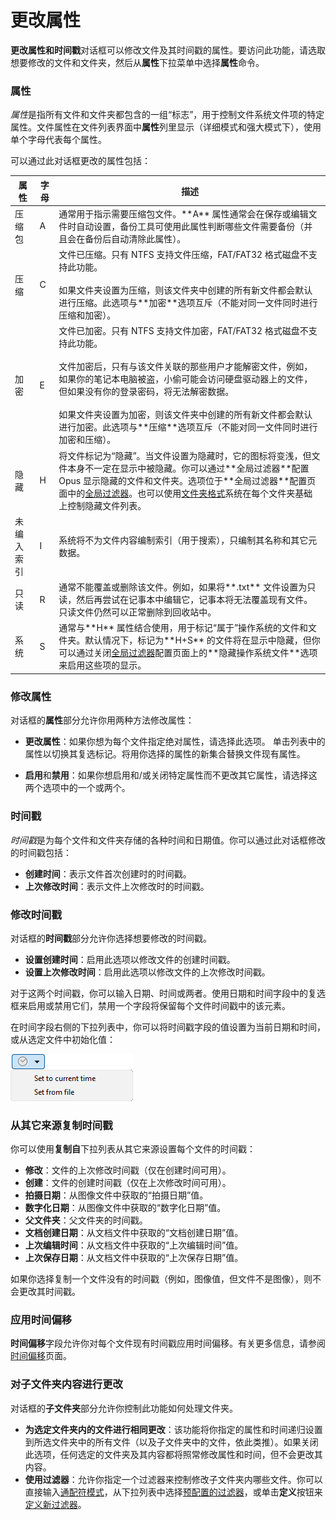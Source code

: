 # 更改属性

**更改属性和时间戳**对话框可以修改文件及其时间戳的属性。要访问此功能，请选取想要修改的文件和文件夹，然后从**属性**下拉菜单中选择**属性**命令。

### 属性

*属性*是指所有文件和文件夹都包含的一组“标志”，用于控制文件系统文件项的特定属性。文件属性在文件列表界面中**属性**列里显示（详细模式和强大模式下），使用单个字母代表每个属性。

可以通过此对话框更改的属性包括：

<table>
<thead>
<tr class="header">
<th>属性</th>
<th>字母</th>
<th>描述</th>
</tr>
</thead>
<tbody>
<tr class="odd">
<td>压缩包</td>
<td>A</td>
<td>通常用于指示需要压缩包文件。**A** 属性通常会在保存或编辑文件时自动设置，备份工具可使用此属性判断哪些文件需要备份（并且会在备份后自动清除此属性）。</td>
</tr>
<tr class="even">
<td>压缩</td>
<td>C</td>
<td>文件已压缩。只有 NTFS 支持文件压缩，FAT/FAT32 格式磁盘不支持此功能。<br />
<br />
如果文件夹设置为压缩，则该文件夹中创建的所有新文件都会默认进行压缩。此选项与**加密**选项互斥（不能对同一文件同时进行压缩和加密）。</td>
</tr>
<tr class="odd">
<td>加密</td>
<td>E</td>
<td>文件已加密。只有 NTFS 支持文件加密，FAT/FAT32 格式磁盘不支持此功能。<br />
<br />
文件加密后，只有与该文件关联的那些用户才能解密文件，例如，如果你的笔记本电脑被盗，小偷可能会访问硬盘驱动器上的文件，但如果没有你的登录密码，将无法解密数据。<br />
<br />
如果文件夹设置为加密，则该文件夹中创建的所有新文件都会默认进行加密。此选项与**压缩**选项互斥（不能对同一文件同时进行加密和压缩）。</td>
</tr>
<tr class="even">
<td>隐藏</td>
<td>H</td>
<td>将文件标记为“隐藏”。当文件设置为隐藏时，它的图标将变浅，但文件本身不一定在显示中被隐藏。你可以通过**全局过滤器**配置 Opus 显示隐藏的文件和文件夹。选项位于**全局过滤器**配置页面中的<a href="/preferences/preferences_categories/filtering_and_sorting/global_filters">全局过滤器</a>。也可以使用<a href="/basic_concepts/folder_options/folder_formats">文件夹格式</a>系统在每个文件夹基础上控制隐藏文件列表。</td>
</tr>
<tr class="odd">
<td>未编入索引</td>
<td>I</td>
<td>系统将不为文件内容编制索引（用于搜索），只编制其名称和其它元数据。</td>
</tr>
<tr class="even">
<td>只读</td>
<td>R</td>
<td>通常不能覆盖或删除该文件。例如，如果将**.txt** 文件设置为只读，然后再尝试在记事本中编辑它，记事本将无法覆盖现有文件。只读文件仍然可以正常删除到回收站中。</td>
</tr>
<tr class="odd">
<td>系统</td>
<td>S</td>
<td>通常与**H** 属性结合使用，用于标记“属于”操作系统的文件和文件夹。默认情况下，标记为**H+S** 的文件将在显示中隐藏，但你可以通过关闭<a href="/preferences/preferences_categories/filtering_and_sorting/global_filters">全局过滤器</a>配置页面上的**隐藏操作系统文件**选项来启用这些项的显示。</td>
</tr>
</tbody>
</table>

### 修改属性

对话框的**属性**部分允许你用两种方法修改属性：

- **更改属性**：如果你想为每个文件指定绝对属性，请选择此选项。
  单击列表中的属性以切换其复选标记。将用你选择的属性的新集合替换文件现有属性。

- **启用**和**禁用**：如果你想启用和/或关闭特定属性而不更改其它属性，请选择这两个选项中的一个或两个。

### 时间戳

*时间戳*是为每个文件和文件夹存储的各种时间和日期值。你可以通过此对话框修改的时间戳包括：

- **创建时间**：表示文件首次创建时的时间戳。
- **上次修改时间**：表示文件上次修改时的时间戳。

### 修改时间戳

对话框的**时间戳**部分允许你选择想要修改的时间戳。

- **设置创建时间**：启用此选项以修改文件的创建时间戳。
- **设置上次修改时间**：启用此选项以修改文件的上次修改时间戳。

对于这两个时间戳，你可以输入日期、时间或两者。使用日期和时间字段中的复选框来启用或禁用它们，禁用一个字段将保留每个文件时间戳中的该元素。

在时间字段右侧的下拉列表中，你可以将时间戳字段的值设置为当前日期和时间，或从选定文件中初始化值：

![](/Manual/images/media/13/timestamp_now.png)

### 从其它来源复制时间戳

你可以使用**复制自**下拉列表从其它来源设置每个文件的时间戳：

- **修改**：文件的上次修改时间戳（仅在创建时间可用）。
- **创建**：文件的创建时间戳（仅在上次修改时间可用）。
- **拍摄日期**：从图像文件中获取的“拍摄日期”值。
- **数字化日期**：从图像文件中获取的“数字化日期”值。
- **父文件夹**：父文件夹的时间戳。
- **文档创建日期**：从文档文件中获取的“文档创建日期”值。
- **上次编辑时间**：从文档文件中获取的“上次编辑时间”值。
- **上次保存日期**：从文档文件中获取的“上次保存日期”值。

如果你选择复制一个文件没有的时间戳（例如，图像值，但文件不是图像），则不会更改其时间戳。

### 应用时间偏移

**时间偏移**字段允许你对每个文件现有时间戳应用时间偏移。有关更多信息，请参阅[时间偏移](editing_metadata/time_shifting.zh.md)页面。

### 对子文件夹内容进行更改

对话框的**子文件夹**部分允许你控制此功能如何处理文件夹。

- **为选定文件夹内的文件进行相同更改**：该功能将你指定的属性和时间递归设置到所选文件夹中的所有文件（以及子文件夹中的文件，依此类推）。如果关闭此选项，任何选定的文件夹及其内容都将照常修改属性和时间，但不会更改其内容。
- **使用过滤器**：允许你指定一个过滤器来控制修改子文件夹内哪些文件。你可以直接输入[通配符模式](/Manual/reference/wildcard_reference/pattern_matching_syntax.zh.md)，从下拉列表中选择[预配置的过滤器](/Manual/preferences/preferences_categories/filtering_and_sorting/filters.zh.md)，或单击**定义**按钮来[定义新过滤器](filtered_operations/README.zh.md)。